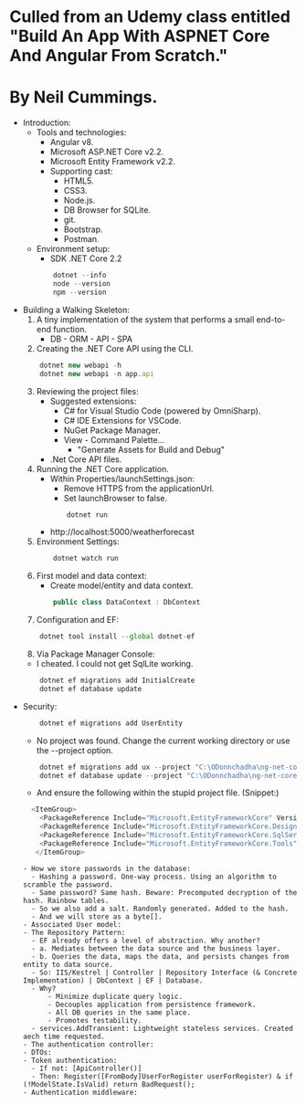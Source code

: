 # Culled from an Udemy class entitled "Build An App With ASPNET Core And Angular From Scratch."
# By Neil Cummings.

- Introduction:
    - Tools and technologies:
        - Angular v8.
        - Microsoft ASP.NET Core v2.2.
        - Microsoft Entity Framework v2.2.
        - Supporting cast:
            - HTML5.
            - CSS3.
            - Node.js.
            - DB Browser for SQLite.
            - git.
            - Bootstrap.
            - Postman.
    - Environment setup:
        - SDK .NET Core 2.2
        ```javascript
            dotnet --info
            node --version
            npm --version
        ```
- Building a Walking Skeleton:
    1. A tiny implementation of the system that performs a small end-to-end function.
        - DB - ORM - API - SPA
    2. Creating the .NET Core API using the CLI.
    ```javascript
        dotnet new webapi -h
        dotnet new webapi -n app.api
    ```
    3. Reviewing the project files:
        - Suggested extensions:
            - C# for Visual Studio Code (powered by OmniSharp).
            - C# IDE Extensions for VSCode.
            - NuGet Package Manager.
            - View - Command Palette...
                - "Generate Assets for Build and Debug"
        - .Net Core API files.
    4. Running the .NET Core application.
        - Within Properties/launchSettings.json:
            - Remove HTTPS from the applicationUrl.
            - Set launchBrowser to false.
            ```javascript
                dotnet run
            ```
        - http://localhost:5000/weatherforecast
    5. Environment Settings:
        ```javascript
            dotnet watch run
        ```
    6. First model and data context:
        - Create model/entity and data context.
        ```csharp
            public class DataContext : DbContext
        ```
    7. Configuration and EF:
    ```javascript
        dotnet tool install --global dotnet-ef
    ```
    8. Via Package Manager Console:
    - I cheated. I could not get SqlLite working.
    ```javascript
        dotnet ef migrations add InitialCreate
        dotnet ef database update
    ```
- Security:
    ```javascript
        dotnet ef migrations add UserEntity
    ```
    - No project was found. Change the current working directory or use the --project option.
    ```javascript
        dotnet ef migrations add ux --project "C:\ODonnchadha\ng-net-core-ef-dating-app-server\app.api"
        dotnet ef database update --project "C:\ODonnchadha\ng-net-core-ef-dating-app-server\app.api"
    ```
    - And ensure the following within the stupid project file. (Snippet:)
    ```javascript
      <ItemGroup>
        <PackageReference Include="Microsoft.EntityFrameworkCore" Version="3.1.7" />
        <PackageReference Include="Microsoft.EntityFrameworkCore.Design" Version="3.1.7" />
        <PackageReference Include="Microsoft.EntityFrameworkCore.SqlServer" Version="3.1.7" />
        <PackageReference Include="Microsoft.EntityFrameworkCore.Tools" Version="3.1.7" />
       </ItemGroup>
     ```
      - How we store passwords in the database:
        - Hashing a password. One-way process. Using an algorithm to scramble the password.
        - Same password? Same hash. Beware: Precomputed decryption of the hash. Rainbow tables.
        - So we also add a salt. Randomly generated. Added to the hash.
        - And we will store as a byte[].
      - Associated User model:
      - The Repository Pattern:
        - EF already offers a level of abstraction. Why another?
        - a. Mediates between the data source and the business layer.
        - b. Queries the data, maps the data, and persists changes from entity to data source.
        - So: IIS/Kestrel | Controller | Repository Interface (& Concrete Implementation) | DbContext | EF | Database.
        - Why? 
            - Minimize duplicate query logic.
            - Decouples application from persistence framework.
            - All DB queries in the same place.
            - Promotes testability.
        - services.AddTransient: Lightweight stateless services. Created aech time requested.
      - The authentication controller:
      - DTOs:
      - Token authentication:
        - If not: [ApiController()]
        - Then: Register([FromBody]UserForRegister userForRegister) & if (!ModelState.IsValid) return BadRequest();
      - Authentication middleware: